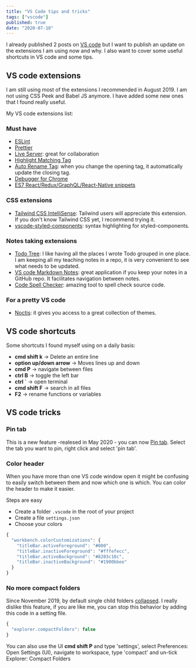 ```yaml
---
title: "VS Code tips and tricks"
tags: ["vscode"]
published: true
date: "2020-07-10"
---
```


I already published 2 posts on [VS code](http://celine.tech/tags/vscode/) but I want to publish an update on the extensions I am using now and why. I also want to cover some useful shortcuts in VS code and some tips.

## VS code extensions

I am still using most of the extensions I recommended in August 2019. I am not using CSS Peek and Babel JS anymore. I have added some new ones that I found really useful.

My VS code extensions list:

### Must have

- [ESLint](https://marketplace.visualstudio.com/items?itemName=dbaeumer.vscode-eslint)
- [Prettier](https://marketplace.visualstudio.com/items?itemName=esbenp.prettier-vscode)
- [Live Server](https://marketplace.visualstudio.com/items?itemName=ritwickdey.LiveServer): great for collaboration
- [Highlight Matching Tag](https://marketplace.visualstudio.com/items?itemName=vincaslt.highlight-matching-tag)
- [Auto Rename Tag](https://marketplace.visualstudio.com/items?itemName=formulahendry.auto-rename-tag): when you change the opening tag, it automatically update the closing tag.
- [Debugger for Chrome](https://marketplace.visualstudio.com/items?itemName=msjsdiag.debugger-for-chrome)
- [ES7 React/Redux/GraphQL/React-Native snippets](https://marketplace.visualstudio.com/items?itemName=dsznajder.es7-react-js-snippets)

### CSS extensions

- [Tailwind CSS IntelliSense](https://marketplace.visualstudio.com/items?itemName=bradlc.vscode-tailwindcss): Tailwind users will appreciate this extension. If you don't know Tailwind CSS yet, I recommend trying it.
- [vscode-styled-components](https://marketplace.visualstudio.com/items?itemName=jpoissonnier.vscode-styled-components): syntax highlighting for styled-components.

### Notes taking extensions

- [Todo Tree](https://marketplace.visualstudio.com/items?itemName=Gruntfuggly.todo-tree): I like having all the places I wrote Todo grouped in one place. I am keeping all my teaching notes in a repo, it is very convenient to see what needs to be updated.
- [VS code Markdown Notes](https://marketplace.visualstudio.com/items?itemName=kortina.vscode-markdown-notes): great application if you keep your notes in a GitHub repo. It facilitates navigation between notes.
- [Code Spell Checker](https://marketplace.visualstudio.com/items?itemName=streetsidesoftware.code-spell-checker): amazing tool to spell check source code.

### For a pretty VS code

- [Noctis](https://marketplace.visualstudio.com/items?itemName=liviuschera.noctis): it gives you access to a great collection of themes.

## VS code shortcuts

Some shortcuts I found myself using on a daily basis:

- **cmd shift k** -> Delete an entire line
- **option up/down arrow** -> Moves lines up and down
- **cmd P** -> navigate between files
- **ctrl B** -> toggle the left bar
- **ctrl `** -> open terminal
- **cmd shift F** -> search in all files
- **F2** -> rename functions or variables

## VS code tricks

### Pin tab

This is a new feature -realesed in May 2020 - you can now [Pin tab](https://code.visualstudio.com/updates/v1_46#_pin-tabs). Select the tab you want to pin, right click and select 'pin tab'.

### Color header

When you have more than one VS code window open it might be confusing to easily switch between them and now which one is which. You can color the header to make it easier.

Steps are easy

- Create a folder `.vscode` in the root of your project
- Create a file `settings.json`
- Choose your colors

```js
{
  "workbench.colorCustomizations": {
    "titleBar.activeForeground": "#000",
    "titleBar.inactiveForeground": "#fffefecc",
    "titleBar.activeBackground": "#8203c18c",
    "titleBar.inactiveBackground": "#1900bbee"
  }
}
```

### No more compact folders

Since November 2019, by default single child folders [collapsed](https://code.visualstudio.com/updates/v1_41#_compact-folders-in-explorer). I really dislike this feature, if you are like me, you can stop this behavior by adding this code in a setting file.

```js
{
  "explorer.compactFolders": false
}
```

You can also use the UI **cmd shift P** and type 'settings', select Preferences: Open Settings (UI), navigate to workspace, type 'compact' and un-tick Explorer: Compact Folders

